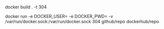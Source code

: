docker build . -t 304

docker run -e DOCKER_USER=<username> -e DOCKER_PWD=<secret> -v /var/run/docker.sock:/var/run/docker.sock 304 github/repo dockerhub/repo
